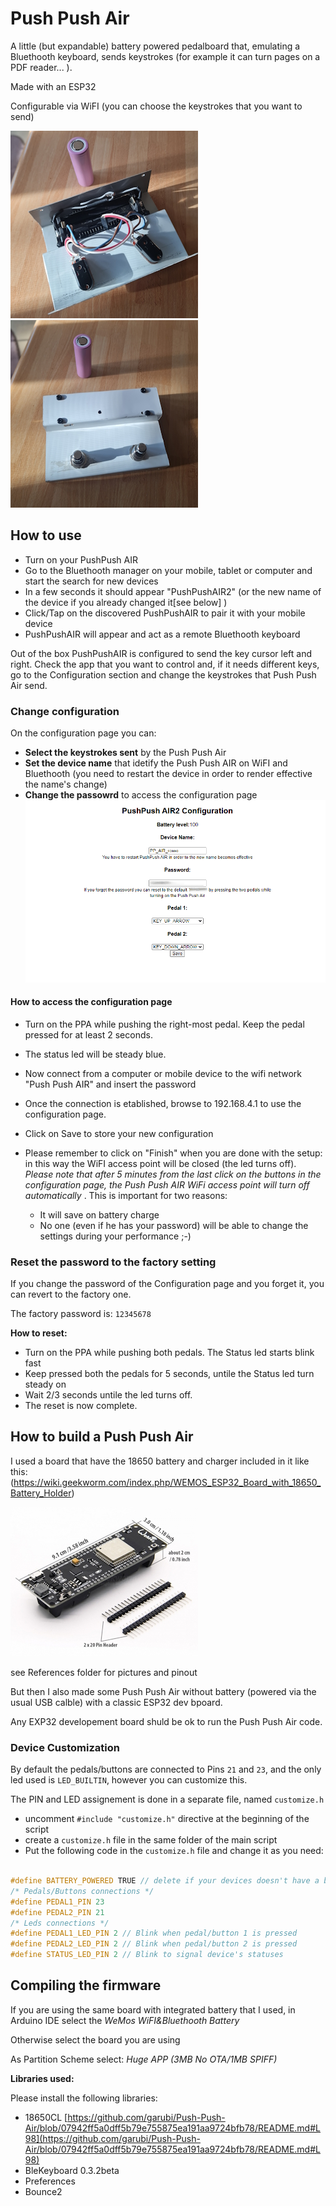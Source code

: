 # Push Push Air

A little (but expandable) battery powered pedalboard that, emulating a Bluethooth keyboard, sends keystrokes (for example it can turn pages on a PDF reader... ). 

Made with an ESP32

Configurable via WiFI (you can choose the keystrokes that you want to send)

![Push Push Air](Pictures/pushpushAir-battery-1.jpg)
![Push Push Air opened](Pictures/pushpushAir-battery-2.jpg)

## How to use ##
- Turn on your PushPush AIR
- Go to the Bluethooth manager on your mobile, tablet or computer and start the search for new devices
- In a few seconds it should appear "PushPushAIR2" (or the new name of the device if you already changed it[see below] )
- Click/Tap on the discovered PushPushAIR to pair it with your mobile device
- PushPushAIR will appear and act as a remote Bluethooth keyboard

Out of the box PushPushAIR is configured to send the key cursor left and right. Check the app that you want to control and, if it needs different keys, go to the Configuration section and change the keystrokes that Push Push Air send.

### Change configuration ###
On the configuration page you can:
 - **Select the keystrokes sent** by the Push Push Air
 - **Set the device name** that idetify the Push Push AIR on WiFI and Bluethooth (you need to restart the device in order to render effective the name's change)
 - **Change the passowrd** to access the configuration page
![alt text](Pictures/editor-animated-preview.gif)

#### How to access the configuration page ###
- Turn on the PPA while pushing the right-most pedal. Keep the pedal pressed for at least 2 seconds.
- The status led will be steady blue.
- Now connect from a computer or mobile device to the wifi network "Push Push AIR" and insert the password
- Once the connection is etablished, browse to 192.168.4.1 to use the configuration page.

- Click on Save to store your new configuration
- Please remember to click on "Finish" when you are done with the setup: in this way the WiFI access point will be closed (the led turns off). _Please note that after 5 minutes from the last click on the buttons in the configuration page, the Push Push AIR WiFi access point will turn off automatically_ . This is important for two reasons:
    - It will save on battery charge
    - No one (even if he has your password) will be able to change the settings during your performance ;-)
  
### Reset the password to the factory setting ###
 If you change the password of the Configuration page and you forget it, you can revert to the factory one.
 
 The factory password is: `12345678`

 **How to reset:**
 - Turn on the PPA while pushing both pedals. The Status led starts blink fast
 - Keep pressed both the pedals for 5 seconds, untile the Status led turn steady on
 - Wait 2/3 seconds untile the led turns off.
 - The reset is now complete. 
 
## How to build a Push Push Air ##

I used a board that have the 18650 battery and charger included in it like this:
(https://wiki.geekworm.com/index.php/WEMOS_ESP32_Board_with_18650_Battery_Holder)

![WEMOS_ESP32_Board_with_18650_Battery_Holder](Pictures/ESP32-Board-with-18650-PICTURE_small.jpg)

see References folder for pictures and pinout

But then I also made some Push Push Air without battery (powered via the usual USB calble) with a classic ESP32 dev bpoard.

Any EXP32 developement board shuld be ok to run the Push Push Air code. 

### Device Customization ###
By default the pedals/buttons are connected to Pins `21` and `23`, and the only led used is `LED_BUILTIN`, however you can customize this.

The PIN and LED assignement is done in a separate file, named `customize.h`

- uncomment `#include "customize.h"` directive at the beginning of the script
- create a `customize.h` file in the same folder of the main script
- Put the following code in the `customize.h` file and change it as you need:

```C++

#define BATTERY_POWERED TRUE // delete if your devices doesn't have a battery
/* Pedals/Buttons connections */
#define PEDAL1_PIN 23
#define PEDAL2_PIN 21
/* Leds connections */
#define PEDAL1_LED_PIN 2 // Blink when pedal/button 1 is pressed
#define PEDAL2_LED_PIN 2 // Blink when pedal/button 2 is pressed
#define STATUS_LED_PIN 2 // Blink to signal device's statuses
```


## Compiling the firmware ##
 
If you are using the same board with integrated battery that I used,  in Arduino IDE select the 
 _WeMos WiFI&Bluethooth Battery_

Otherwise select the board you are using
 
As Partition Scheme select:
 _Huge APP (3MB No OTA/1MB SPIFF)_

**Libraries used:**

Please install the following libraries:

- 18650CL [https://github.com/garubi/Push-Push-Air/blob/07942ff5a0dff5b79e755875ea191aa9724bfb78/README.md#L98](https://github.com/garubi/Push-Push-Air/blob/07942ff5a0dff5b79e755875ea191aa9724bfb78/README.md#L98)
- BleKeyboard 0.3.2beta
- Preferences
- Bounce2

 

 